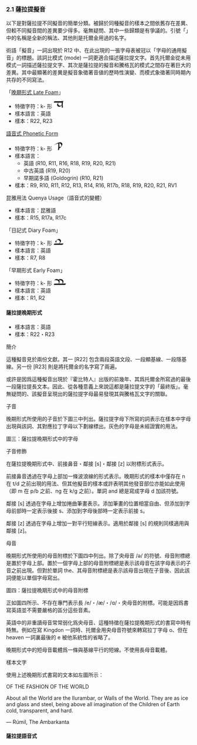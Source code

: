### 2.1 薩拉提擬音

以下是對薩拉提不同擬音的簡單分類。被歸於同種擬音的樣本之間依舊存在差異、但較不同擬音間的差異要少得多。毫無疑問、其中一些歸類是有爭議的。引號「」中的名稱是全新的稱法、其他則是托爾金用過的名字。

術語「擬音」一詞出現於 R12 中、在此出現的一張字母表被冠以「字母的通用擬音」的標題。該詞比模式 (mode) 一詞更適合描述薩拉提文字。首先托爾金從未用模式一詞描述薩拉提文字、其次是薩拉提的擬音和騰格瓦的模式之間存在著巨大的差異。其中最顯著的差異是擬音象徵著音値的歷時性演變、而模式象徵著同時期內共存的不同寫法。 

「[晚期形式 Late Foam](#薩拉提晚期形式)」

- 特徵字符：k- 形 ![](.attachments/2.1-1.png)
- 樣本語言：英語
- 樣本：R22, R23

[語音式 Phonetic Form](#薩拉提語音式)

- 特徵字符：k- 形  ![](.attachments/2.1-2.png)
- 樣本語言：
  - 英語 (R10, R11, R16, R18, R19, R20, R21)
  - 中古英語 (R19, R20)
  - 早期諾多語 (Goldogrin) (R10, R21)
- 樣本：R9, R10, R11, R12, R13, R14, R16, R17b, R18, R19, R20, R21, RV1

昆雅用法 Quenya Usage（語音式的變體）

- 樣本語言：昆雅語
- 樣本：R15, R17a, R17c

「日記式 Diary Foam」

- 特徵字符：k- 形 ![](.attachments/2.1-3.png)
- 樣本語言：英語
- 樣本：R7, R8

「早期形式 Early Foam」

- 特徵字符：k- 形 ![](.attachments/2.1-4.png)
- 樣本語言：英語
- 樣本：R1, R2

#### 薩拉提晚期形式

- 樣本語言：英語
- 樣本：R22・R23

簡介

這種擬音見於兩份文獻。其一 [R22] 包含兩段英語文段、一段顯基線、一段隱基線。另一份 [R23] 則是將托爾金的名字寫了兩遍。

或許是因爲這種擬音出現於『霍比特人』出版的前幾年、其爲托爾金所寫過的最後一段薩拉提長文本。因此、從各種意義上來說這都是薩拉提文字的「最終版」。毫無疑問的、該擬音呈現出的薩拉提字母最易發現其與騰格瓦文字的關聯。

子音

晚期形式所使用的子音於下圖三中列出。薩拉提字母下所寫的詞表示在樣本中字母出現與該詞、其對應拉丁字母以下劃線標出。灰色的字母是未經證實的用法。

圖三：薩拉提晩期形式中的字母

子音修飾

在薩拉提晚期形式中、前接鼻音・鄰接 [s]・鄰接 [z] 以附標形式表示。

前接鼻音透過在字母上部加一條波浪線的形式表示。晚期形式的樣本中僅存在 n 在 t/d 之前出現的用法、但其他擬音的樣本或許表明其他發音部位亦能如此使用（即 m 在 p/b 之前、ng 在 k/g 之前）。單詞 and 總是寫成字母 d 加該符號。

鄰接 [s] 透過在字母上增加捲曲筆畫表示。添加筆畫的位置相當自由、但添加到字母前部時一定表示後接 s、添加到字母後部時一定表示前接 s。

鄰接 [z] 透過在字母上增加一對平行短線表示。適用於鄰接 [s] 的規則同樣適用與鄰接 [z]。

母音

晚期形式所使用的母音附標於下圖四中列出。除了央母音 /ə/ 的符號、母音附標總是置於字母上部。置於一個字母上部的母音附標總是表示該母音在該字母表示的子音之前出現。但對於單詞 the、其母音附標總是表示該母音出現在子音後、因此該詞便能以單個字母寫出。

圖四：薩拉提晩期形式中的母音附標

正如圖四所示、不存在專門表示長 /e/・/æ/・/ɑ/・央母音的附標。可能是因爲書寫英語並不需要嚴格的區分這些音素。

英語中的非重讀母音常常弱化爲央母音、這種特徵在薩拉提晚期形式的書寫中時有時無。例如在寫 Kingdon 一詞時、托爾金用央母音符號來轉寫拉丁字母 o、但在 heaven 一詞裏最後的 e 被他系統性的省略了。

晚期形式中的短母音載體爲一條與基線平行的短線。不使用長母音載體。

樣本文字









使用上述晚期形式書寫的文本如左圖所示：

OF THE FASHION OF THE WORLD

About all the World are the Ilurambar, or Walls of the World. They are as ice and glass and steel, being above all imagination of the Children of Earth cold, transparent, and hard.

— Rúmil, The Ambarkanta 



#### 薩拉提語音式
